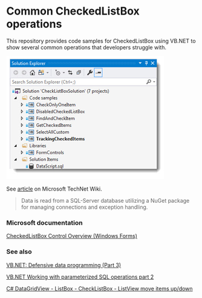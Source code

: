 # Common CheckedListBox operations

This repository provides code samples for CheckedListBox using VB.NET to show several common operations that developers struggle with. 

![ss](assets/solution.jpg)

See [article](https://social.technet.microsoft.com/wiki/contents/articles/53302.windows-forms-working-with-checkedlistbox-vb-net.aspx) on Microsoft TechNet Wiki.

> Data is read from a SQL-Server database utilizing a NuGet package for managing connections and exception handling.

### Microsoft documentation
[CheckedListBox Control Overview (Windows Forms)](https://docs.microsoft.com/en-us/dotnet/framework/winforms/controls/checkedlistbox-control-overview-windows-forms)

### See also
[VB.NET: Defensive data programming (Part 3)](https://social.technet.microsoft.com/wiki/contents/articles/51638.net-defensive-data-programming-part-3.aspx)

[VB.NET Working with parameterized SQL operations part 2](https://social.technet.microsoft.com/wiki/contents/articles/51456.working-with-parameterized-sql-operations-part-2.aspx)

[C# DataGridView - ListBox - CheckListBox - ListView move items up/down](https://social.technet.microsoft.com/wiki/contents/articles/51662.c-datagridview-listbox-checklistbox-listview-move-items-updown.aspx)

